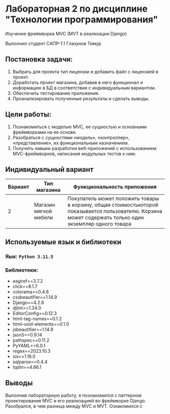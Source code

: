 # Лабораторная 2 по дисциплине "Технологии программирования"
Изучение фреймворка MVC (MVT в реализации Django)

Выполнил студент САПР-1.1 Глазунов Тимур

## Постановка задачи:

1. Выбрать для проекта тип лицензии и добавить файл с лицензией в проект.
2. Доработать проект магазина, добавив в него функционал и информацию в БД в соответствии с индивидуальным вариантом.
3. Обеспечить тестирование приложения.
4. Проанализировать полученные результаты и сделать выводы.

## Цели работы:
1. Познакомиться c моделью MVC, ее сущностью и основными фреймворками на ее основе.
2. Разобраться с сущностями «модель», «контроллер», «представление», их функциональным
назначением.
3. Получить навыки разработки веб-приложений с использованием MVC-фреймворков, написания
модульных тестов к ним.


## Индивидуальный вариант
| Вариант | Тип магазина          | Функциональность приложения                                                                                                                               |
|---------|-----------------------|-----------------------------------------------------------------------------------------------------------------------------------------------------------|
| 2       | Магазин мягкой мебели | Покупатель может положить товары в корзину, общая стоимостькоторой показывается пользователю. Корзина может содержать только один экземпляр одного товара |
## Используемые язык и библиотеки
### Яык: `Python 3.11.5`
### Библиотеки:
- asgiref==3.7.2
- click==8.1.7
- colorama==0.4.6
- cssbeautifier==1.14.9
- Django==4.2.6
- djlint==1.34.0
- EditorConfig==0.12.3
- html-tag-names==0.1.2
- html-void-elements==0.1.0
- jsbeautifier==1.14.9
- json5==0.9.14
- pathspec==0.11.2
- PyYAML==6.0.1
- regex==2023.10.3
- six==1.16.0
- sqlparse==0.4.4
- tqdm==4.66.1



## Выводы
Выполнив лабораторную работу, я познакомился с паттерном проектирования MVC и его реализацией во фреймворке Django. Разобрался, в чем разница между MVC и MVT. Ознакомился с
